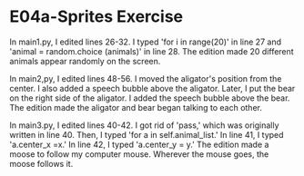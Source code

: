 # E04a-Sprites Exercise

In main1.py, I edited lines 26-32. I typed 'for i in range(20)' in line 27 and 'animal = random.choice (animals)' in line 28. The edition made 20 different animals appear randomly on the screen. 
 
In main2,py, I edited lines 48-56. I moved the aligator's position from the center. I also added a speech bubble above the aligator. Later, I put the bear on the right side of the aligator. I added the speech bubble above the bear. The edition made the aligator and bear began talking to each other. 
 
In main3.py, I edited lines 40-42. I got rid of 'pass,' which was originally written in line 40. Then, I typed 'for a in self.animal_list.' In line 41, I typed 'a.center_x =x.' In line 42, I typed 'a.center_y = y.' The edition made a moose to follow my computer mouse. Wherever the mouse goes, the moose follows it. 